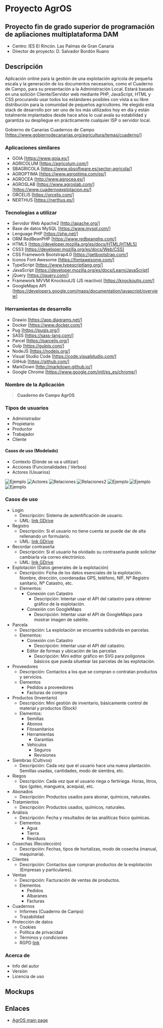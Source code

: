# Proyecto AgrOS

## Proyecto fin de grado superior de programación de apliaciones multiplataforma DAM
- Centro: IES El Rincón. Las Palmas de Gran Canaria
- Director de proyecto: D. Salvador Bordón Ruano

## Descripción
Aplicación online para la gestión de una explotación agrícola de pequeña escala y la generación de los documentos necesarios, como el Cuaderno de Campo, para su presentación a la Administración Local.
Estará basado en una solición Cliente/Servidor web mediante PHP, JavaScript, HTML y CSS procurando usar todos los estándares posibles con vista a su libre distribución para la comunidad de pequeños agricultores. He elegido esta stack de desarrollo por ser uno de los más utilizados hoy en día y están totalmente implantados desde hace años lo cual avala su estabilidad y garantiza su despliegue en prácticamente cualquier ISP o servidor local.

Gobierno de Canarias Cuadernos de Campo [https://www.gobiernodecanarias.org/agricultura/temas/cuaderno/]

### Aplicaciones similares
- GOIA [https://www.goia.es/]
- AGRICOLUM [https://agricolum.com/]
- SBAGRICOLA [https://www.sbsoftware.es/sector-agricola/]
- AGROPTIMA [https://www.agroptima.com/es/]
- AGROCEA [http://www.agrocea.es/]
- AGROSLAB [https://www.agroslab.com/] [https://www.cuadernoexplotacion.es/]
- ORCELIS [https://orcelis.com/]
- NERTHUS [https://nerthus.es/]

### Tecnologías a utilizar
- Servidor Web Apache2 [http://apache.org/]
- Base de datos MySQL [https://www.mysql.com/]
- Lenguage PHP [https://php.net/]
- ORM RedBeanPHP [https://www.redbeanphp.com/]
- HTML5 [https://developer.mozilla.org/es/docs/HTML/HTML5]
- CSS3 [https://developer.mozilla.org/es/docs/Web/CSS]
- CSS Framework Bootstrap4.0 [https://getbootstrap.com/]
- Iconos Font Awesome [https://fontawesome.com/]
- TypeScript [https://www.typescriptlang.org/]
- JavaScript [https://developer.mozilla.org/es/docs/Learn/JavaScript]
- jQuery [https://jquery.com/]
- Framework MVVM KnockoutJS (JS reactivo) [https://knockoutjs.com/]
- GoogleMaps API [https://developers.google.com/maps/documentation/javascript/overview]

### Herramientas de desarrollo
- Drawio [https://app.diagrams.net/]
- Docker [https://www.docker.com/]
- Pug [https://pugjs.org/]
- SASS [https://sass-lang.com/]
- Parcel [https://parceljs.org/]
- Gulp [https://gulpjs.com/]
- NodeJS [https://nodejs.org/]
- Visual Studio Code [https://code.visualstudio.com/]
- GitHub [https://github.com/]
- MarkDown [http://markdown.github.io/]
- Google Chrome [https://www.google.com/intl/es_es/chrome/]

### Nombre de la Aplicación
> __Cuaderno de Campo AgrOS__

### Tipos de usuarios
- Administrador
- Propietario
- Productor
- Trabajador
- Cliente

#### Casos de uso (Modelado)
- Contexto (Dónde se va a utilizar)
- Acciones (Funcionalidades / Verbos)
- Actores (Usuarios)

![Ejemplo](img-01.png)
![Actores](img-02.png)
![Relaciones](img-03.png)
![Relaciones2](img-04.png)
![Ejemplo](img-05.png)
![Ejemplo](img-06.png)
![Ejemplo](img-07.png)

### Casos de uso
- Login
  - Descripción: Sistema de autentificación de usuario.
  - UML: [link GDrive](https://app.diagrams.net/#G1TtF6zmJNXWAdLUo_rMzFlrhnO4P2XRmn)
- Registro
  - Descripción: Si el usuario no tiene cuenta se puede dar de alta rellenando un formulario.
  - UML: [link GDrive](https://app.diagrams.net/#G1TtF6zmJNXWAdLUo_rMzFlrhnO4P2XRmn)
- Recordar contraseña
  - Descripción: Si el usuario ha olvidado su contraseña puede solicitar cambiarla vía correo electrónico.
  - UML: [link GDrive](https://app.diagrams.net/#G1TtF6zmJNXWAdLUo_rMzFlrhnO4P2XRmn)
- Explotación (Datos generales de la explotación)
  - Descripción: Ficha de los datos esenciales de la explotación. Nombre, dirección, coordenadas GPS, teléfono, NIF, Nº Registro sanitario, Nº Catastro, etc.
  - Elementos:
    - Conexión con Catastro
      - Descripción: Intentar usar el API del catastro para obtener gráfico de la explotación.
    - Conexión con GoogleMaps
      - Descripción: Intentar usar el API de GoogleMaps para mostrar imagen de satélite.
- Parcela
  - Descripción: La explotación se encuentra subdivida en parcelas.
  - Elementos:
    - Conexión con Catastro
      - Descripción: Intentar usar el API del catastro.
    - Editor de formas y ubicación de las parcelas
      - Descripción: Mini editor gráfico en SVG para polígonos básicos que pueda siluetear las parcelas de las explotación.
- Proveedores
  - Descripción: Contactos a los que se compran o contratan productos y servicios.
  - Elementos
    - Pedidos a proveedores
    - Facturas de compra
- Productos (Inventario)
  - Descripción: Mini gestión de inventario, básicamente control de material y productos (Stock)
  - Elementos:
    - Semillas
    - Abonos
    - Fitosanitarios
    - Herramientas
      - Garantías
    - Vehículos
      - Seguros
      - Revisiones
- Siembras (Cultivos)
  - Descripción: Cada vez que el usuario hace una nueva plantación. Semillas usadas, cantidades, modo de siembra, etc.
- Riegos
  - Descripción: Cada vez que el usuario riega o fertiriega. Horas, litros, tipo (goteo, manguera, acequia), etc.
- Abonados
  - Descripción: Productos usados para abonar, químicos, naturales.
- Tratamientos
  - Descripción: Productos usados, químicos, naturales.
- Análisis
  - Descripción: Fecha y resultados de las analíticas fisico químicas.
  - Elementos
    - Agua
    - Tierra
    - Residuos
- Cosechas (Recolección)
  - Descripción: Fechas, tipos de hortalizas, modo de cosecha (manual, maquinaria).
- Clientes
  - Descripción: Contactos que compran productos de la explotación (Empresas y particulares).
- Ventas
  - Descripción: Facturación de ventas de productos.
  - Elementos
    - Pedidos
    - Albaranes
    - Facturas
- Cuadernos
  - Informes (Cuaderno de Campo)
  - Trazabilidad
- Protección de datos
  - Cookies
  - Política de privacidad
  - Términos y condiciones
  - RGPD [link](https://europa.eu/youreurope/business/dealing-with-customers/data-protection/data-protection-gdpr/index_es.htm)

### Acerca de
- Info del autor
- Versión
- Licencia de uso


## Mockups


## Enlaces
- [AgrOS main page](../README.md)


